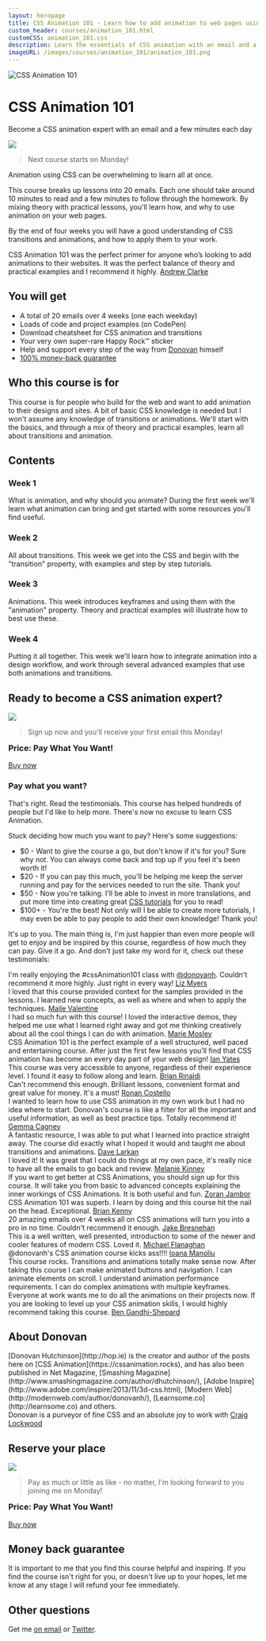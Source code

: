 ```yaml
---
layout: heropage
title: CSS Animation 101 - Learn how to add animation to web pages using CSS
custom_header: courses/animation_101.html
customCSS: animation_101.css
description: Learn the essentials of CSS animation with an email and a few minutes each day
imageURL: /images/courses/animation_101/animation_101.png
---
```


<div class="badge">
  <img class="hero-image" src="/images/courses/animation_101/badge.svg" alt="CSS Animation 101">
</div>

# CSS Animation 101

<p class="subtitle">Become a CSS animation expert with an email and a few minutes each day</p>

<section class="callout-1 wow bounceIn">
  <div class="quote-container">
    <div class="rocky">
      <img src="/images/rocky.svg" class="rocky">
    </div>
    <blockquote>
      <p>Next course starts on Monday!</p>
    </blockquote>
  </div>
</section>

Animation using CSS can be overwhelming to learn all at once.

This course breaks up lessons into 20 emails. Each one should take around 10 minutes to read and a few minutes to follow through the homework. By mixing theory with practical lessons, you'll learn how, and why to use animation on your web pages.

By the end of four weeks you will have a good understanding of CSS transitions and animations, and how to apply them to your work.

<section class="quote">
  <div class="quote-person" style="background-image: url(/images/quotes/malarkey.jpg);" alt="Andrew Clarke"></div>
  <div class="quote-text-container">
    <span class="quote-text">CSS Animation 101 was the perfect primer for anyone who’s looking to add animations to their websites. It was the perfect balance of theory and practical examples and I recommend it highly.</span>
    <span class="quotee"><a href="http://stuffandnonsense.co.uk/">Andrew Clarke</a></span>
  </div>
</section>


## You will get

<ul>
  <li class="wow fadeIn">A total of 20 emails over 4 weeks (one each weekday)</li>
  <li class="wow fadeIn">Loads of code and project examples (on CodePen)</li>
  <li class="wow fadeIn">Download cheatsheet for CSS animation and transitions</li>
  <li class="wow fadeIn">Your very own super-rare Happy Rock&trade; sticker</li>
  <li class="wow fadeIn">Help and support every step of the way from <a href="https://twitter.com/donovanh">Donovan</a> himself</li>
  <li class="wow fadeIn"><a href="#guarantee">100% money-back guarantee</a></li>
</ul>

## Who this course is for

This course is for people who build for the web and want to add animation to their designs and sites. A bit of basic CSS knowledge is needed but I won't assume any knowledge of transitions or animations. We'll start with the basics, and through a mix of theory and practical examples, learn all about transitions and animation.

## Contents

<div class="row">

  <section class="six columns wow fadeIn">
    <div class="features-box">
      <h3>Week 1</h3>
      <p>What is animation, and why should you animate? During the first week we'll learn what animation can bring and get started with some resources you'll find useful.</p>
    </div>
  </section>

  <section class="six columns wow fadeIn">
    <div class="features-box">
      <h3>Week 2</h3>
      <p>All about transitions. This week we get into the CSS and begin with the "transition" property, with examples and step by step tutorials.</p>
    </div>
  </section>

</div>
<div class="row">

  <section class="six columns wow fadeIn">
    <div class="features-box">
      <h3>Week 3</h3>
      <p>Animations. This week introduces keyframes and using them with the "animation" property. Theory and practical examples will illustrate how to best use these.</p>
    </div>
  </section>

  <section class="six columns wow fadeIn">
    <div class="features-box">
      <h3>Week 4</h3>
      <p>Putting it all together. This week we'll learn how to integrate animation into a design workflow, and work through several advanced examples that use both animations and transitions.</p>
    </div>
  </section>

</div>

## Ready to become a CSS animation expert?

<section class="callout-1 wow bounceIn">
  <div class="quote-container">
    <div class="rocky">
      <img src="/images/rocky.svg" class="rocky">
    </div>
    <blockquote>
      <p>Sign up now and you'll receive your first email this Monday!</p>
    </blockquote>
  </div>
</section>

<section class="signup-box wow bounceIn">
    <h3 style="margin-top:0 !important">Price: Pay What You Want!</h3>
    <script type="text/javascript" src="https://gumroad.com/js/gumroad.js"></script>
    <a class="gumroad-button" href="https://gumroad.com/l/zAKfl?wanted=true">Buy now</a>
</section>

<h3>Pay what you want?</h3>

<p>That's right. Read the testimonials. This course has helped hundreds of people but I'd like to help more. There's now no excuse to learn CSS Animation.</p>

<p>Stuck deciding how much you want to pay? Here's some suggestions:</p>

<ul>
  <li>$0 - Want to give the course a go, but don't know if it's for you? Sure why not. You can always come back and top up if you feel it's been worth it!</li>
  <li>$20 - If you can pay this much, you'll be helping me keep the server running and pay for the services needed to run the site. Thank you!</li>
  <li>$50 - Now you're talking. I'll be able to invest in more translations, and put more time into creating great <a href="/">CSS tutorials</a> for you to read!</li>
  <li>$100+ - You're the best! Not only will I be able to create more tutorials, I may even be able to pay people to add their own knowledge! Thank you!</li>
</ul>

<p>It's up to you. The main thing is, I'm just happier than even more people will get to enjoy and be inspired by this course, regardless of how much they can pay. Give it a go. And don't just take my word for it, check out these testimonials:</p>

<div class="quotes-container" id="testimonials">

  <section class="quote stacked">
    <div class="quote-person" style="background-image: url(/images/quotes/liz_myers.png);" alt="Liz Myers"></div>
    <div class="quote-text-container">
      <span class="quote-text">I'm really enjoying the #cssAnimation101 class with <a href="https://twitter.com/donovanh">@donovanh</a>. Couldn't recommend it more highly. Just right in every way!</span>
      <span class="quotee"><a href="https://twitter.com/LizMyers/status/585907961601601536">Liz Myers</a></span>
    </div>
  </section>

  <section class="quote stacked">
    <div class="quote-person" style="background-image: url(/images/quotes/maile_valentine.jpg);" alt="Maile Valentine"></div>
    <div class="quote-text-container">
      <span class="quote-text">I loved that this course provided context for the samples provided in the lessons. I learned new concepts, as well as where and when to apply the techniques.</span>
      <span class="quotee"><a href="https://twitter.com/mailevalentine">Maile Valentine</a></span>
    </div>
  </section>

  <section class="quote stacked">
    <div class="quote-person" style="background-image: url(/images/quotes/marie_mosley.jpg);" alt="Marie Mosley"></div>
    <div class="quote-text-container">
      <span class="quote-text">I had so much fun with this course! I loved the interactive demos, they helped me use what I learned right away and got me thinking creatively about all the cool things I can do with animation.</span>
      <span class="quotee"><a href="https://twitter.com/mmosley">Marie Mosley</a></span>
    </div>
  </section>

  <section class="quote stacked">
    <div class="quote-person" style="background-image: url(/images/quotes/ian_yates.jpg);" alt="Ian Yates"></div>
    <div class="quote-text-container">
      <span class="quote-text">CSS Animation 101 is the perfect example of a well structured, well paced and entertaining course. After just the first few lessons you’ll find that CSS animation has become an every day part of your web design!</span>
      <span class="quotee"><a href="http://www.snaptin.com">Ian Yates</a></span>
    </div>
  </section>

  <section class="quote stacked">
    <div class="quote-person" style="background-image: url(/images/quotes/brian_rinaldi.jpg);" alt="Brian Rinaldi"></div>
    <div class="quote-text-container">
      <span class="quote-text">This course was very accessible to anyone, regardless of their experience level. I found it easy to follow along and learn.</span>
      <span class="quotee"><a href="https://twitter.com/remotesynth">Brian Rinaldi</a></span>
    </div>
  </section>

  <section class="quote stacked">
    <div class="quote-person" style="background-image: url(/images/quotes/ronan_costello.jpg);" alt="Ronan Costello"></div>
    <div class="quote-text-container">
      <span class="quote-text">Can't recommend this enough. Brilliant lessons, convenient format and great value for money. It's a must!</span>
      <span class="quotee"><a href="http://ronancostello.com/">Ronan Costello</a></span>
    </div>
  </section>

  <section class="quote stacked">
    <div class="quote-person" style="background-image: url(/images/quotes/gemma_cagney.jpg);" alt="Ronan Costello"></div>
    <div class="quote-text-container">
      <span class="quote-text">I wanted to learn how to use CSS animation in my own work but I had no
idea where to start. Donovan's course is like a filter for all the
important and useful information, as well as best practice tips. Totally
recommend it!</span>
      <span class="quotee"><a href="http://www.gemmacagney.com">Gemma Cagney</a></span>
    </div>
  </section>

  <section class="quote stacked">
    <div class="quote-person" style="background-image: url(/images/quotes/dave_larkan.jpg);" alt="Dave Larkan"></div>
    <div class="quote-text-container">
      <span class="quote-text">A fantastic resource, I was able to put what I learned into practice straight away. The course did exactly what I hoped it would and taught me about transitions and animations.</span>
      <span class="quotee"><a href="https://twitter.com/davelarkan">Dave Larkan</a></span>
    </div>
  </section>

  <section class="quote stacked">
    <div class="quote-person" style="background-image: url(/images/quotes/melanie_kinney.jpg);" alt="Melanie Kinney"></div>
    <div class="quote-text-container">
      <span class="quote-text">I loved it! It was great that I could do things at my own pace, it's really nice to have all the emails to go back and review.</span>
      <span class="quotee"><a href="https://twitter.com/melso0">Melanie Kinney</a></span>
    </div>
  </section>

  <section class="quote stacked">
    <div class="quote-person" style="background-image: url(/images/quotes/zoran_jambor.jpg);" alt="Zoran Jambor"></div>
    <div class="quote-text-container">
      <span class="quote-text">If you want to get better at CSS Animations, you should sign up for this course. It will take you from basic to advanced concepts explaining the inner workings of CSS Animations. It is both useful and fun.</span>
      <span class="quotee"><a href="http://css-weekly.com/">Zoran Jambor</a></span>
    </div>
  </section>

  <section class="quote stacked">
    <div class="quote-person" style="background-image: url(/images/quotes/brian_kenny.png);" alt="Brian Kenny"></div>
    <div class="quote-text-container">
      <span class="quote-text">CSS Animation 101 was superb. I learn by doing and this course hit the nail on the head. Exceptional.</span>
      <span class="quotee"><a href="http://www.minicorp.co">Brian Kenny</a></span>
    </div>
  </section>

  <section class="quote stacked">
    <div class="quote-person" style="background-image: url(/images/quotes/jake_bresnehan.jpg);" alt="Jake Bresnehan"></div>
    <div class="quote-text-container">
      <span class="quote-text">20 amazing emails over 4 weeks all on CSS animations will turn you into a pro in no time. Couldn't recommend it enough.</span>
      <span class="quotee"><a href="https://web-design-weekly.com">Jake Bresnehan</a></span>
    </div>
  </section>

  <section class="quote stacked">
    <div class="quote-person" style="background-image: url(/images/quotes/michael_flanaghan.png);" alt="Michael Flanaghan"></div>
    <div class="quote-text-container">
      <span class="quote-text">This is a well written, well presented, introduction to some of the newer and cooler features of modern CSS. Loved it.</span>
      <span class="quotee"><a href="http://michael.flanagan.ie/">Michael Flanaghan</a></span>
    </div>
  </section>


  <section class="quote stacked">
    <div class="quote-person" style="background-image: url(/images/quotes/ioana_manoliu.jpg);" alt="Ioana Manoliu"></div>
    <div class="quote-text-container">
      <span class="quote-text">@donovanh's CSS animation course kicks ass!!!!</span>
      <span class="quotee"><a href="https://twitter.com/Alice_monique1/status/585090068022489088">Ioana Manoliu</a></span>
    </div>
  </section>
</div>

<section class="quote">
  <div class="quote-person" style="background-image: url(/images/quotes/ben.jpg);" alt="Ben Gandhi-Shepard"></div>
  <div class="quote-text-container">
    <span class="quote-text">This course rocks. Transitions and animations totally make sense now. After taking this course I can make animated buttons and navigation. I can animate elements on scroll. I understand animation performance requirements. I can do complex animations with multiple keyframes. Everyone at work wants me to do all the animations on their projects now. If you are looking to level up your CSS animation skills, I would highly recommend taking this course.</span>
    <span class="quotee"><a href="https://twitter.com/gandhishepard">Ben Gandhi-Shepard</a></span>
  </div>
</section>

## About Donovan

<div class="author-photo"></div>

<span class="wow fadeIn">
[Donovan Hutchinson](http://hop.ie) is the creator and author of the posts here on [CSS Animation](https://cssanimation.rocks), and has also been published in Net Magazine, [Smashing Magazine](http://www.smashingmagazine.com/author/dhutchinson/), [Adobe Inspire](http://www.adobe.com/inspire/2013/11/3d-css.html), [Modern Web](http://modernweb.com/author/donovanh/), [Learnsome.co](http://learnsome.co) and others.
</span>

<section class="quote">
  <div class="quote-person" style="background-image: url(/images/quotes/craig_lockwood.jpg);" alt="Craig Lockwood"></div>
  <div class="quote-text-container">
    <span class="quote-text">Donovan is a purveyor of fine CSS and an absolute joy to work with</span>
    <span class="quotee"><a href="http://www.craiglockwood.co.uk/blog/the-web-is">Craig Lockwood</a></span>
  </div>
</section>

## Reserve your place

<section class="callout-1 wow bounceIn">
  <div class="quote-container">
    <div class="rocky">
      <img src="/images/rocky.svg" class="rocky">
    </div>
    <blockquote>
      <p>Pay as much or little as like - no matter, I'm looking forward to you joining me on Monday!</p>
    </blockquote>
  </div>
</section>

<section class="signup-box wow bounceIn">
    <h3 style="margin-top:0 !important">Price: Pay What You Want!</h3>
    <script type="text/javascript" src="https://gumroad.com/js/gumroad.js"></script>
    <a class="gumroad-button" href="https://gumroad.com/l/zAKfl?wanted=true">Buy now</a>
</section>

<h2 id="guarantee">Money back guarantee</h2>

It is important to me that you find this course helpful and inspiring. If you find the course isn't right for you, or doesn't live up to your hopes, let me know at any stage I will refund your fee immediately.

## Other questions

Get me [on email](mailto:hello@cssanimation.rocks) or [Twitter](https://twitter.com/donovanh).



